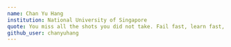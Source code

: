 ```yaml
---
name: Chan Yu Hang
institution: National University of Singapore
quote: You miss all the shots you did not take. Fail fast, learn fast, improve fast!
github_user: chanyuhang
---
```

